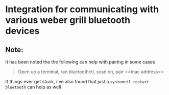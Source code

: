 # Integration for communicating with various weber grill bluetooth devices

## Note:
It has been noted the the following can help with pairing in some cases
> Open up a terminal, ran bluetoothctl, scan on, pair <\<mac address\>>

If things ever get stuck, i've also found that just a `systemctl restart bluetooth` can help as well

